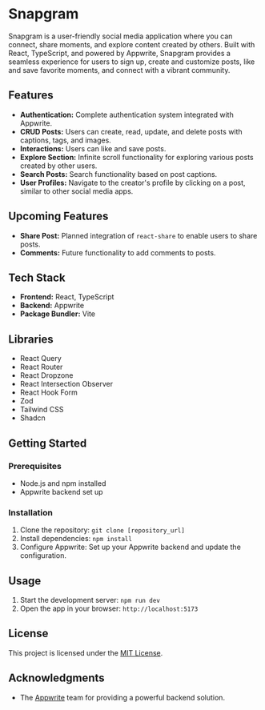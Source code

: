 # Snapgram

Snapgram is a user-friendly social media application where you can connect, share moments, and explore content created by others. Built with React, TypeScript, and powered by Appwrite, Snapgram provides a seamless experience for users to sign up, create and customize posts, like and save favorite moments, and connect with a vibrant community.

## Features

- **Authentication:** Complete authentication system integrated with Appwrite.
- **CRUD Posts:** Users can create, read, update, and delete posts with captions, tags, and images.
- **Interactions:** Users can like and save posts.
- **Explore Section:** Infinite scroll functionality for exploring various posts created by other users.
- **Search Posts:** Search functionality based on post captions.
- **User Profiles:** Navigate to the creator's profile by clicking on a post, similar to other social media apps.

## Upcoming Features

- **Share Post:** Planned integration of `react-share` to enable users to share posts.
- **Comments:** Future functionality to add comments to posts.

## Tech Stack

- **Frontend:** React, TypeScript
- **Backend:** Appwrite
- **Package Bundler:** Vite

## Libraries

- React Query
- React Router
- React Dropzone
- React Intersection Observer
- React Hook Form
- Zod
- Tailwind CSS
- Shadcn

## Getting Started

### Prerequisites

- Node.js and npm installed
- Appwrite backend set up

### Installation

1. Clone the repository: `git clone [repository_url]`
2. Install dependencies: `npm install`
3. Configure Appwrite: Set up your Appwrite backend and update the configuration.

## Usage

1. Start the development server: `npm run dev`
2. Open the app in your browser: `http://localhost:5173`

## License

This project is licensed under the [MIT License](LICENSE).

## Acknowledgments

- The [Appwrite](https://appwrite.io/) team for providing a powerful backend solution.
